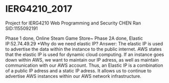 # IERG4210_2017
Project for IERG4210 Web Programming and Security
CHEN Ran SID:1155092191

Phase 1 done, Online Steam Game Store~
Phase 2A done, Elastic IP:52.74.49.29 *Why do we need elastic IP? Answer: The elastic IP is used to advertise the data within the instance to the public internet. AWS states that the elastic IP is used for dynamic cloud computing. If an instance goes down within AWS, we want to maintain our IP adress, as well as maintain communication with our AWS account. Thus, an Elastic IP is a combination of a public IP adress and a static IP adress. It allows us to continue to advertise AWS instances within our AWS network infrastructure.
